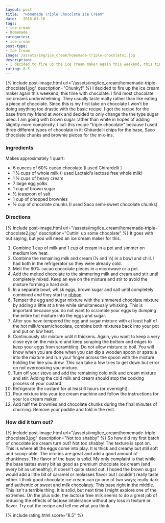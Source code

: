 ```yaml
---
layout: post
title:  "Homemade Triple Chocolate Ice Cream"
date:   2016-01-16
tags:
- ice-cream
- homemade
categories:
- ice-cream
post-type:
- Ice Cream
image: /assets/img/ice_cream/homemade-triple-chocolate1.jpg
description:
- I decided to fire up the ice cream maker again this weekend, this time with chocolate. I find most chocolate ice creams underwhelming. They usually taste malty rather than like eating a piece of chocolate. Since this is my first take on chocolate I won't be doing anything too drastic with the basic recipe. I got the recipe for the base from my friend at work and decided to only change the the type sugar used. I am going with brown sugar rather than white in hopes of adding slightly more complexity.
rating: 8.5
---
```

{% include post-image.html url="/assets/img/ice_cream/homemade-triple-chocolate1.jpg" description="Chunky!" %}
I decided to fire up the ice cream maker again this weekend, this time with chocolate. I find most chocolate ice creams underwhelming. They usually taste malty rather than like eating a piece of chocolate. Since this is my first take on chocolate I won't be doing anything too drastic with the basic recipe. I got the recipe for the base from my friend at work and decided to only change the the type sugar used. I am going with brown sugar rather than white in hopes of adding slightly more complexity. I call this recipe "triple chocolate" because I used three different types of chocolate in it: Ghirardelli chips for the base, Saco chocolate chunks and brownie pieces for the mix-ins.

### Ingredients
Makes approximately 1 quart:

* 6 ounces of 60% cacao chocolate (I used Ghirardelli )
* 1 ½ cups of whole milk (I used Lactaid's lactose free whole milk)
* 1 ½ cups of heavy cream
* 7 large egg yolks
* 1 cup of brown sugar
* ½ teaspoon of salt
* 1 cup of chopped brownies
* ½ cup of chocolate chunks (I used Saco semi-sweet chocolate chunks)


### Directions
{% include post-image.html url="/assets/img/ice_cream/homemade-triple-chocolate2.jpg" description="Cuttin' up some chocolate" %}
It goes with out saying, but you will need an ice cream maker for this.

1. <span>Combine 1 cup of milk and 1 cup of cream in a pot and simmer on medium low heat.</span>
2. <span>Combine the remaining milk and cream (½ and ½) in a bowl and chill. I had both in the refrigerator so they were already cold.</span>
3. <span>Melt the 60% cacao chocolate pieces in a microwave or a pot.</span>
4. <span>Add the melted chocolate to the simmering milk and cream and stir until completely mixed. Keep an eye on the mixture and stir to avoid the mixture forming a hard skin.</span>
5. <span>In a separate bowl, whisk eggs, brown sugar and salt until completely combined and they start to [ribbon](http://www.bhg.com/videos/m/32071630/beating-eggs-until-ribbons.htm)</span>
6. <span>Temper the egg and sugar mixture with the simmered chocolate mixture by adding a little at a time while simultaneously whisking. This is important because you do not want to scramble your eggs by dumping the entire hot mixture into the eggs and sugar.</span>
7. <span>After you have tempered the egg and sugar mixture with at least half of the hot milk/cream/chocolate, combine both mixtures back into your pot and put on low heat.</span>
8. <span>Continuously stir mixture until it thickens. Again, you want to keep a very close eye on the mixture and keep scraping the bottom and edges to keep your eggs from scrambling. Do not allow mixture to boil. You will know when you are done when you can dip a wooden spoon or spatula into the mixture and run your finger across the spoon with the mixture holding the line you drew. This can take a few tries to get down but error on not overcooking you mixture.</span>
9. <span>Turn off your stove and add the remaining cold milk and cream mixture and stir. Adding the cold milk and cream should stop the cooking process of your custard.</span>
10. <span>Refrigerate the custard for at least 6 hours (or overnight).</span>
11. <span>Pour mixture into your ice cream machine and follow the instructions for your ice cream maker.</span>
12. <span>Add half the brownies and chocolate chunks during the final minutes of churning. Remove your paddle and fold in the rest.</span>

### How did it turn out?
{% include post-image.html url="/assets/img/ice_cream/homemade-triple-chocolate3.jpg" description="Not too shabby" %}
So how did my first batch of chocolate ice cream turn out? Not too shabby! The texture is spot on. This is where all the eggs come into play. It is thick and creamy but still soft and scoop-able. The mix-ins are great and add a good amount of chunkiness. The flavor of the base is solid. My only complaint is that while the base tastes every bit as good as premium chocolate ice cream (and every bit as unhealthy), it doesn't quite stand out. I hoped the brown sugar would add a little bit of caramel or molasses flavor but I couldn't really taste either. I think good chocolate ice cream can go one of two ways; really dark and authentic or sweet and milk chocolatey. This base right in the middle. This isn't a terrible thing. It is solid, but next time I might explore one of the extremes. On the plus side, the lactose free milk seems to do a great job of reducing the effects of lactose intolerance without any loss in texture or flavor. Try out the recipe and tell me what you think.

{% include rating.html score="8.5" %}
